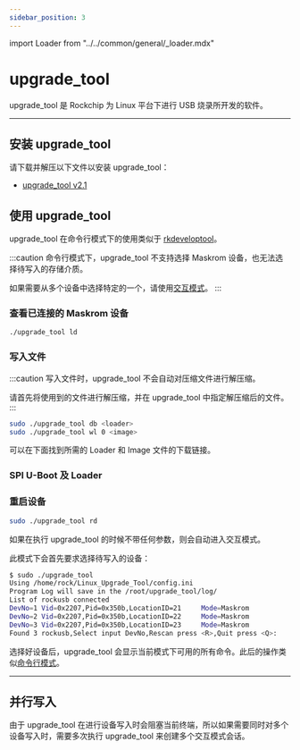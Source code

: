 ```yaml
---
sidebar_position: 3
---
```


import Loader from "../../common/general/\_loader.mdx"

# upgrade_tool

upgrade_tool 是 Rockchip 为 Linux 平台下进行 USB 烧录所开发的软件。

---

## 安装 upgrade_tool

请下载并解压以下文件以安装 upgrade_tool：

- [upgrade_tool v2.1](https://dl.radxa.com/tools/linux/Linux_Upgrade_Tool_V2.1.zip)

## 使用 upgrade_tool

<Tabs queryString="mode">
<TabItem value="CLI" label="命令行模式">

upgrade_tool 在命令行模式下的使用类似于 [rkdeveloptool](rkdeveloptool#使用-rkdeveloptool)。

:::caution
命令行模式下，upgrade_tool 不支持选择 Maskrom 设备，也无法选择待写入的存储介质。

如果需要从多个设备中选择特定的一个，请使用[交互模式](upgrade_tool?mode=Interactive)。
:::

### 查看已连接的 Maskrom 设备

```bash
./upgrade_tool ld
```

### 写入文件

:::caution
写入文件时，upgrade_tool 不会自动对压缩文件进行解压缩。

请首先将使用到的文件进行解压缩，并在 upgrade_tool 中指定解压缩后的文件。
:::

```bash
sudo ./upgrade_tool db <loader>
sudo ./upgrade_tool wl 0 <image>
```

可以在下面找到所需的 Loader 和 Image 文件的下载链接。

### SPI U-Boot 及 Loader

<Loader />

### 重启设备

```bash
sudo ./upgrade_tool rd
```

</TabItem>
<TabItem value="Interactive" label="交互模式">

如果在执行 upgrade_tool 的时候不带任何参数，则会自动进入交互模式。

此模式下会首先要求选择待写入的设备：

```bash
$ sudo ./upgrade_tool
Using /home/rock/Linux_Upgrade_Tool/config.ini
Program Log will save in the /root/upgrade_tool/log/
List of rockusb connected
DevNo=1 Vid=0x2207,Pid=0x350b,LocationID=21     Mode=Maskrom
DevNo=2 Vid=0x2207,Pid=0x350b,LocationID=22     Mode=Maskrom
DevNo=3 Vid=0x2207,Pid=0x350b,LocationID=23     Mode=Maskrom
Found 3 rockusb,Select input DevNo,Rescan press <R>,Quit press <Q>:
```

选择好设备后，upgrade_tool 会显示当前模式下可用的所有命令。此后的操作类似[命令行模式](upgrade_tool?mode=CLI)。

</TabItem>
</Tabs>

---

## 并行写入

由于 upgrade_tool 在进行设备写入时会阻塞当前终端，所以如果需要同时对多个设备写入时，需要多次执行 upgrade_tool 来创建多个交互模式会话。
